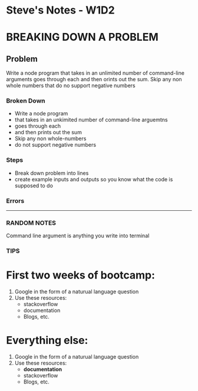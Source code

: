 # Steve's Notes - W1D2

# BREAKING DOWN A PROBLEM

## Problem

Write a node program that takes in an unlimited number of command-line arguments goes through each and then orints out the sum. Skip any non whole numbers that do no support negative numbers

### Broken Down

- Write a node program
- that takes in an unkimited number of command-line arguemtns
- goes through each
- and then prints out the sum
- Skip any non whole-numbers 
- do not support negative numbers

### Steps

- Break down problem into lines
- create example inputs and outputs so you know what the code is supposed to do

### Errors

-----

### RANDOM NOTES

Command line argument is anything you write into terminal 




### TIPS 

First two weeks of bootcamp: 
======

1. Google in the form of a naturual language question
2. Use these resources:
	- stackoverflow
	- documentation
	- Blogs, etc. 

Everything else: 
======

1. Google in the form of a naturual language question
2. Use these resources:
	- **documentation**
	- stackoverflow
	- Blogs, etc. 